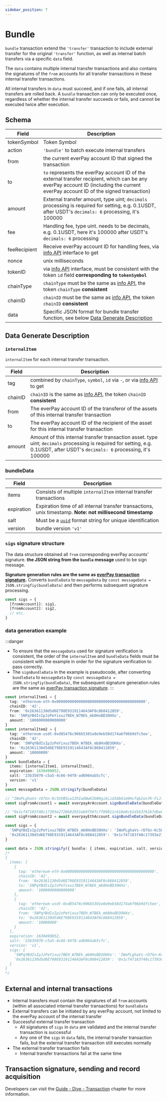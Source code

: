 ```yaml
---
sidebar_position: 7
---
```


# Bundle

`bundle` transaction extend the `'transfer'` transaction to include external transfer for the original `'transfer'` function, as well as internal batch transfers via a specific `data` field.

The `data` contains multiple internal transfer transactions and also contains the signatures of the `from` accounts for all transfer transactions in these internal transfer transactions.

All internal transfers in `data` must succeed, and if one fails, all internal transfers are rolled back. A `bundle` transaction can only be executed once, regardless of whether the internal transfer succeeds or fails, and cannot be executed twice after execution.

## Schema
|Field|Description|
|---|---|
|tokenSymbol|Token Symbol|
|action|`'bundle'` to batch execute internal transfers|
|from|the current everPay account ID that signed the transaction|
|to|`to` represents the everPay account ID of the external transfer recipient, which can be any everPay account ID (including the current everPay account ID of the signed transaction)|
|amount|External transfer amount, type uint; `decimals` processing is required for setting, e.g. 0.1USDT, after USDT's `decimals: 6` processing, it's 100000|
|fee| Handling fee, type uint. needs to be decimals, e.g. 0.1USDT, here it's 100000 after USDT's `decimals: 6` processing |
|feeRecipient|Receive everPay account ID for handling fees, via [info API](../../server-api/basic-api/info) interface to get|
|nonce|unix milliseconds|
|tokenID|via [info API](../../server-api/basic-api/info) interface, must be consistent with the token `id` field **corresponding to `tokenSymbol`**|
|chainType|`chainType` must be the same as [info API](../../server-api/basic-api/info), the token `chainType` **consistent**|
|chainID|`chainID` must be the same as [info API](../../server-api/basic-api/info), the token `chainID` **consistent**|
|data|Specific JSON format for bundle transfer function, see below [Data Generate Description](#data-generate-gescription)|

## Data Generate Description

### `internalItem`
`internalItem` for each internal transfer transaction.

|Field|Description|
|---|---|
|tag|combined by `chainType`, `symbol`, `id` via `-`, or via [info API](../../server-api/basic-api/info) to get|
|chainID|`chainID` is the same as [info API](../../server-api/basic-api/info), the token `chainID` **consistent**|
|from|The everPay account ID of the transferor of the assets of this internal transfer transaction|
|to|The everPay account ID of the recipient of the asset for this internal transfer transaction|
|amount|Amount of this internal transfer transaction asset. type uint; `decimals` processing is required for setting, e.g. 0.1USDT, after USDT's `decimals: 6` processing, it's 100000|

### bundleData
|Field|Description|
|---|---|
|items|Consists of multiple `internalItem` internal transfer transactions|
|expiration|Expiration time of all internal transfer transactions, unix timestamp. **Note: not millisecond timestamp**|
|salt|Must be a [`uuid`](https://en.wikipedia.org/wiki/Universally_unique_identifier) format string for unique identification|
|version|bundle version `'v1'`|

### `sigs` signature structure

The data structure obtained all `from` corresponding everPay accounts' signature. **the JSON string from the `bundle` message** used to be sign message.

**Signature generation rules are the same as [everPay transaction signature](./transaction#signature).** Converts `bundleData` to `messageData` by `const messageData = JSON.stringfiy(bundleData)` and then performs subsequent signature processing.

```ts
const sigs = {
  [fromAccount1]: sig1,
  [fromAccount2]: sig2,
  // etc.
}
```

### data generation example
:::danger
* To ensure that the `messageData` used for signature verification is consistent, the order of the `internalItem` and `bundleData` fields must be consistent with the example in order for the signature verification to pass correctly.
* The `signBundleData` in the example is pseudocode, after converting `bundleData` to `messageData` by `const messageData = JSON.stringfiy(bundleData)`, the subsequent signature generation rules are the same as [everPay transaction signature](./transaction#signature).
:::

```ts
const internalItem1 = {
  tag: 'ethereum-eth-0x0000000000000000000000000000000000000000',
  chainID: '42',
  from: '0x26361130d5d6E798E9319114643AF8c868412859',
  to: '5NPqYBdIsIpJzPeYixuz7BEH_W7BEk_mb8HxBD3OHXo',
  amount: '1000000000000000'
}
const internalItem2 = {
  tag: 'ethereum-usdt-0xd85476c906b5301e8e9eb58d174a6f96b9dfc5ee',
  chainID: '42',
  from: '5NPqYBdIsIpJzPeYixuz7BEH_W7BEk_mb8HxBD3OHXo',
  to: '0x26361130d5d6E798E9319114643AF8c868412859',
  amount: '10000000'
}
const bundleData = {
  items: [internalItem1, internalItem2],
  expiration: 1630490852,
  salt: '23b35070-c5a5-4c66-94f8-ad6064ab5cfc',
  version: 'v1'
}
const messageData = JSON.stringify(bundleData)

// "IWoPLghaVs-rD7Gn-Kc5UVB5LwIZhIwGNwK2bN9gikLid1bb8im9Hvfqb2on7K-FiJ1U77fkQSGcMfVbyNeNdbSslIIb-NvtUHQs3Y7jWQBU_TtOyGkcoNkRPXkAYOMaOSgbmZKV3GL4FwuYbO5YfQHomfpIzX5AGk1miPU19lo9IVpPmjJ_youk52pX41rBlTQm6DP76FNMppxC8rXnIDf-o-OMRK_Q0R6QZjUVhpFCBIVNq8P7J4Wm0yTA8QY7A68W2abmC4CU6pa9_ZSYOfcMHypUxIsA9V0nPiCYvOw83jvK2DcFtO3CaAUAiKoj5xdCIXnixNFN-arLa6de0ZOSQRwCxgYxs6w8UhAD-vFapG3cs6dzhYAYDKHuAlKqfaO_z1XToBdjwp0f9eIytJhWVOLLJSVR_1LRvsSc9yDvVk_D4nCeR2BTtevZmw9st1m8pQanqObn_G0qVUHdtkxxalwDdmr_fUEukeSOrzMuQlZ3IjpcKqUXsNqcxqg9uledNLE2yRo6VvXaoWjLOwLvMLBMQ18HGUVbr-I1M-bmX953S2NI43eBjVo0VAYRypBBewSflQE1Ief4xY-cu6-jhRLJYWTpQDup5gOY4O4DLE89GelkP7PsIsm3ZMF_qalOKoqswiEReBCJ4-s1X6Seg4q1kkB6ECT7ZieLmwc,odtNk97a4PARR0I8g3kQpzlFVmPg-udyjfl81fbTioyP2pEw5tP5A1-FVqR-QFFPskW-j7yAze5usYNWHEir7oVQ9d9bbkcZIDEPqwSTO1JoD1BKXeeBK0xsmiSgxeY7uuRXWdhXREhlmIMsV8ObakEeXdbbxbs89XaZHBuES7boASrRVDXRz_mhMu6u_58OdLeMwR3I1BCH6nphNGVOehA7GOOqEBvtesBset0bNaLCb0JpSg5ZW_0AGLP-XydzE3IPLLx4NQEEJY21y8fChxYM4jntI78l5hojp9NlmS69EXlj0PoMjsbaWaz9WtnZaMAbnaOGAHhv8Y_TNmBI0FHpqHaGPP906Mnrgdm3tl2L40EX-Q6-liNVkB56CmPxXzSesu-4x5LLYxQ-aX3W6Hj7RCDTacxqUJHzOrhJqXSx6Jx0t8CwyfReMgVv4p5t1C3OZ8yYbJ_H3LdkeriVniaC5jQdMyIJ6QBMzr1XdXIw9WuEG2kCIYtvOp2qDuu9o2SY-9W4Yv7VWRDfWO38xxR4ZO65MMAdZxeaZ4w8sK_owH46Wm0XoT3Al-LPypaeijWqlHEu4R8c2ersD3xkDvXC_lNtaQw_qyfI3UEH5fWupY4zhZeDGkvXQh32Fv4CxlZL58iUHv9SvR7p5LgBCC3AVUbn7Sqc4xPUCZMj-Tc"
const sigFromAccount1 = await everpayArAccount.signBundleData(bundleData)

// "0x1cf47183f48c17393e2728b92031eb9f56fc7f89011c618e0cb1d163761b7dbe6e615091f15075b673422a0b1bc363d1ab341cbcee831c1632282e33feda79d21c"
const sigFromAccount2 = await everpayEthAccount.signBundleData(bundleData)

const sigs = {
  '5NPqYBdIsIpJzPeYixuz7BEH_W7BEk_mb8HxBD3OHXo': 'IWoPLghaVs-rD7Gn-Kc5UVB5LwIZhIwGNwK2bN9gikLid1bb8im9Hvfqb2on7K-FiJ1U77fkQSGcMfVbyNeNdbSslIIb-NvtUHQs3Y7jWQBU_TtOyGkcoNkRPXkAYOMaOSgbmZKV3GL4FwuYbO5YfQHomfpIzX5AGk1miPU19lo9IVpPmjJ_youk52pX41rBlTQm6DP76FNMppxC8rXnIDf-o-OMRK_Q0R6QZjUVhpFCBIVNq8P7J4Wm0yTA8QY7A68W2abmC4CU6pa9_ZSYOfcMHypUxIsA9V0nPiCYvOw83jvK2DcFtO3CaAUAiKoj5xdCIXnixNFN-arLa6de0ZOSQRwCxgYxs6w8UhAD-vFapG3cs6dzhYAYDKHuAlKqfaO_z1XToBdjwp0f9eIytJhWVOLLJSVR_1LRvsSc9yDvVk_D4nCeR2BTtevZmw9st1m8pQanqObn_G0qVUHdtkxxalwDdmr_fUEukeSOrzMuQlZ3IjpcKqUXsNqcxqg9uledNLE2yRo6VvXaoWjLOwLvMLBMQ18HGUVbr-I1M-bmX953S2NI43eBjVo0VAYRypBBewSflQE1Ief4xY-cu6-jhRLJYWTpQDup5gOY4O4DLE89GelkP7PsIsm3ZMF_qalOKoqswiEReBCJ4-s1X6Seg4q1kkB6ECT7ZieLmwc,odtNk97a4PARR0I8g3kQpzlFVmPg-udyjfl81fbTioyP2pEw5tP5A1-FVqR-QFFPskW-j7yAze5usYNWHEir7oVQ9d9bbkcZIDEPqwSTO1JoD1BKXeeBK0xsmiSgxeY7uuRXWdhXREhlmIMsV8ObakEeXdbbxbs89XaZHBuES7boASrRVDXRz_mhMu6u_58OdLeMwR3I1BCH6nphNGVOehA7GOOqEBvtesBset0bNaLCb0JpSg5ZW_0AGLP-XydzE3IPLLx4NQEEJY21y8fChxYM4jntI78l5hojp9NlmS69EXlj0PoMjsbaWaz9WtnZaMAbnaOGAHhv8Y_TNmBI0FHpqHaGPP906Mnrgdm3tl2L40EX-Q6-liNVkB56CmPxXzSesu-4x5LLYxQ-aX3W6Hj7RCDTacxqUJHzOrhJqXSx6Jx0t8CwyfReMgVv4p5t1C3OZ8yYbJ_H3LdkeriVniaC5jQdMyIJ6QBMzr1XdXIw9WuEG2kCIYtvOp2qDuu9o2SY-9W4Yv7VWRDfWO38xxR4ZO65MMAdZxeaZ4w8sK_owH46Wm0XoT3Al-LPypaeijWqlHEu4R8c2ersD3xkDvXC_lNtaQw_qyfI3UEH5fWupY4zhZeDGkvXQh32Fv4CxlZL58iUHv9SvR7p5LgBCC3AVUbn7Sqc4xPUCZMj-Tc',
  '0x26361130d5d6E798E9319114643AF8c868412859': '0x1cf47183f48c17393e2728b92031eb9f56fc7f89011c618e0cb1d163761b7dbe6e615091f15075b673422a0b1bc363d1ab341cbcee831c1632282e33feda79d21c'
}

const data = JSON.stringify({ bundle: { items, expiration, salt, version, sigs }})
/*
{
  items: [
    {
      tag: 'ethereum-eth-0x0000000000000000000000000000000000000000',
      chainID: '42',
      from: '0x26361130d5d6E798E9319114643AF8c868412859',
      to: '5NPqYBdIsIpJzPeYixuz7BEH_W7BEk_mb8HxBD3OHXo',
      amount: '1000000000000000'
    },
    {
      tag: 'ethereum-usdt-0xd85476c906b5301e8e9eb58d174a6f96b9dfc5ee',
      chainID: '42',
      from: '5NPqYBdIsIpJzPeYixuz7BEH_W7BEk_mb8HxBD3OHXo',
      to: '0x26361130d5d6E798E9319114643AF8c868412859',
      amount: '10000000'
    }
  ],
  expiration: 1630490852,
  salt: '23b35070-c5a5-4c66-94f8-ad6064ab5cfc',
  version: 'v1',
  sigs: {
    '5NPqYBdIsIpJzPeYixuz7BEH_W7BEk_mb8HxBD3OHXo': 'IWoPLghaVs-rD7Gn-Kc5UVB5LwIZhIwGNwK2bN9gikLid1bb8im9Hvfqb2on7K-FiJ1U77fkQSGcMfVbyNeNdbSslIIb-NvtUHQs3Y7jWQBU_TtOyGkcoNkRPXkAYOMaOSgbmZKV3GL4FwuYbO5YfQHomfpIzX5AGk1miPU19lo9IVpPmjJ_youk52pX41rBlTQm6DP76FNMppxC8rXnIDf-o-OMRK_Q0R6QZjUVhpFCBIVNq8P7J4Wm0yTA8QY7A68W2abmC4CU6pa9_ZSYOfcMHypUxIsA9V0nPiCYvOw83jvK2DcFtO3CaAUAiKoj5xdCIXnixNFN-arLa6de0ZOSQRwCxgYxs6w8UhAD-vFapG3cs6dzhYAYDKHuAlKqfaO_z1XToBdjwp0f9eIytJhWVOLLJSVR_1LRvsSc9yDvVk_D4nCeR2BTtevZmw9st1m8pQanqObn_G0qVUHdtkxxalwDdmr_fUEukeSOrzMuQlZ3IjpcKqUXsNqcxqg9uledNLE2yRo6VvXaoWjLOwLvMLBMQ18HGUVbr-I1M-bmX953S2NI43eBjVo0VAYRypBBewSflQE1Ief4xY-cu6-jhRLJYWTpQDup5gOY4O4DLE89GelkP7PsIsm3ZMF_qalOKoqswiEReBCJ4-s1X6Seg4q1kkB6ECT7ZieLmwc,odtNk97a4PARR0I8g3kQpzlFVmPg-udyjfl81fbTioyP2pEw5tP5A1-FVqR-QFFPskW-j7yAze5usYNWHEir7oVQ9d9bbkcZIDEPqwSTO1JoD1BKXeeBK0xsmiSgxeY7uuRXWdhXREhlmIMsV8ObakEeXdbbxbs89XaZHBuES7boASrRVDXRz_mhMu6u_58OdLeMwR3I1BCH6nphNGVOehA7GOOqEBvtesBset0bNaLCb0JpSg5ZW_0AGLP-XydzE3IPLLx4NQEEJY21y8fChxYM4jntI78l5hojp9NlmS69EXlj0PoMjsbaWaz9WtnZaMAbnaOGAHhv8Y_TNmBI0FHpqHaGPP906Mnrgdm3tl2L40EX-Q6-liNVkB56CmPxXzSesu-4x5LLYxQ-aX3W6Hj7RCDTacxqUJHzOrhJqXSx6Jx0t8CwyfReMgVv4p5t1C3OZ8yYbJ_H3LdkeriVniaC5jQdMyIJ6QBMzr1XdXIw9WuEG2kCIYtvOp2qDuu9o2SY-9W4Yv7VWRDfWO38xxR4ZO65MMAdZxeaZ4w8sK_owH46Wm0XoT3Al-LPypaeijWqlHEu4R8c2ersD3xkDvXC_lNtaQw_qyfI3UEH5fWupY4zhZeDGkvXQh32Fv4CxlZL58iUHv9SvR7p5LgBCC3AVUbn7Sqc4xPUCZMj-Tc',
    '0x26361130d5d6E798E9319114643AF8c868412859': '0x1cf47183f48c17393e2728b92031eb9f56fc7f89011c618e0cb1d163761b7dbe6e615091f15075b673422a0b1bc363d1ab341cbcee831c1632282e33feda79d21c'
  }
}
*/
```

## External and internal transactions
* Internal transfers must contain the signatures of all `from` accounts (within all associated internal transfer transactions) for `bundleData`
* External transfers can be initiated by any everPay account, not limited to the everPay account of the internal transfer
* Successful external transfer transaction
  * All signatures of `sigs` in `data` are validated and the internal transfer transaction is successful
  * Any one of the `sigs` in `data` fails, the internal transfer transaction fails, but the external transfer transaction still executes normally
* The external transfer transaction fails
  * Internal transfer transactions fail at the same time

## Transaction signature, sending and record acquisition
Developers can visit the [Guide - Dive - Transaction](./transaction#messagedata) chapter for more information.

